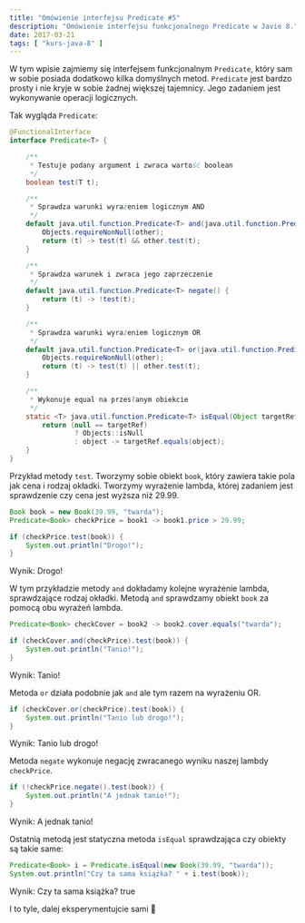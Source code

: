 ```yaml
---
title: "Omówienie interfejsu Predicate #5"
description: "Omówienie interfejsu funkcjonalnego Predicate w Javie 8."
date: 2017-03-21
tags: [ "kurs-java-8" ]
---
```


W tym wpisie zajmiemy się interfejsem funkcjonalnym `Predicate`, który sam w sobie posiada dodatkowo kilka domyślnych
metod. `Predicate` jest bardzo prosty i nie kryje w sobie żadnej większej tajemnicy. Jego zadaniem jest wykonywanie
operacji logicznych.

Tak wygląda `Predicate`:

```java
@FunctionalInterface
interface Predicate<T> {

    /**
     * Testuje podany argument i zwraca wartość boolean
     */
    boolean test(T t);

    /**
     * Sprawdza warunki wyrażeniem logicznym AND
     */
    default java.util.function.Predicate<T> and(java.util.function.Predicate<? super T> other) {
        Objects.requireNonNull(other);
        return (t) -> test(t) && other.test(t);
    }

    /**
     * Sprawdza warunek i zwraca jego zaprzeczenie
     */
    default java.util.function.Predicate<T> negate() {
        return (t) -> !test(t);
    }

    /**
     * Sprawdza warunki wyrażeniem logicznym OR
     */
    default java.util.function.Predicate<T> or(java.util.function.Predicate<? super T> other) {
        Objects.requireNonNull(other);
        return (t) -> test(t) || other.test(t);
    }

    /**
     * Wykonuje equal na przesłanym obiekcie
     */
    static <T> java.util.function.Predicate<T> isEqual(Object targetRef) {
        return (null == targetRef)
                ? Objects::isNull
                : object -> targetRef.equals(object);
    }
}
```

Przykład metody `test`. Tworzymy sobie obiekt `book`, który zawiera takie pola jak cena i rodzaj okładki. Tworzymy
wyrażenie lambda, której zadaniem jest sprawdzenie czy cena jest wyższa niż 29.99.

```java
Book book = new Book(39.99, "twarda");
Predicate<Book> checkPrice = book1 -> book1.price > 29.99;

if (checkPrice.test(book)) {
    System.out.println("Drogo!");
}
```

Wynik: Drogo!

W tym przykładzie metody `and` dokładamy kolejne wyrażenie lambda, sprawdzające rodzaj okładki. Metodą `and` sprawdzamy
obiekt `book` za pomocą obu wyrażeń lambda.

```java
Predicate<Book> checkCover = book2 -> book2.cover.equals("twarda");

if (checkCover.and(checkPrice).test(book)) {
    System.out.println("Tanio!");
}
```

Wynik: Tanio!

Metoda `or` działa podobnie jak `and` ale tym razem na wyrażeniu OR.

```java
if (checkCover.or(checkPrice).test(book)) {
    System.out.println("Tanio lub drogo!");
}
```

Wynik: Tanio lub drogo!

Metoda `negate` wykonuje negację zwracanego wyniku naszej lambdy `checkPrice`.

```java
if (!checkPrice.negate().test(book)) {
    System.out.println("A jednak tanio!");
}
```

Wynik: A jednak tanio!

Ostatnią metodą jest statyczna metoda `isEqual` sprawdzająca czy obiekty są takie same:

```java
Predicate<Book> i = Predicate.isEqual(new Book(39.99, "twarda"));
System.out.println("Czy ta sama książka? " + i.test(book));
```

Wynik: Czy ta sama książka? true

I to tyle, dalej eksperymentujcie sami 🙂


